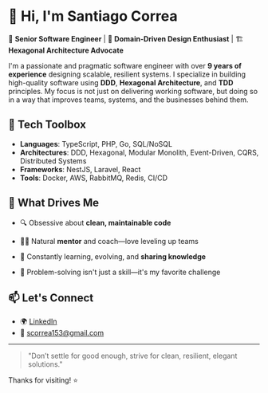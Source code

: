 # 👋 Hi, I'm Santiago Correa

🎯 **Senior Software Engineer** | 🧠 **Domain-Driven Design Enthusiast** | 🏗️ **Hexagonal Architecture Advocate**

I'm a passionate and pragmatic software engineer with over **9 years of experience** designing scalable, resilient systems. I specialize in building high-quality software using **DDD**, **Hexagonal Architecture**, and **TDD** principles. My focus is not just on delivering working software, but doing so in a way that improves teams, systems, and the businesses behind them.

## 🔧 Tech Toolbox

- **Languages**: TypeScript, PHP, Go, SQL/NoSQL
- **Architectures**: DDD, Hexagonal, Modular Monolith, Event-Driven, CQRS, Distributed Systems
- **Frameworks**: NestJS, Laravel, React
- **Tools**: Docker, AWS, RabbitMQ, Redis, CI/CD

## 🧠 What Drives Me

- 🔍 Obsessive about **clean, maintainable code**

- 🧑‍🏫 Natural **mentor** and coach—love leveling up teams
- 🔄 Constantly learning, evolving, and **sharing knowledge**
- 🧩 Problem-solving isn't just a skill—it's my favorite challenge


## 📫 Let's Connect

- 🌍 [LinkedIn](https://www.linkedin.com/in/santiagocorreamz/)
- 📧 scorrea153@gmail.com

---

> "Don’t settle for good enough, strive for clean, resilient, elegant solutions."

Thanks for visiting! ⭐